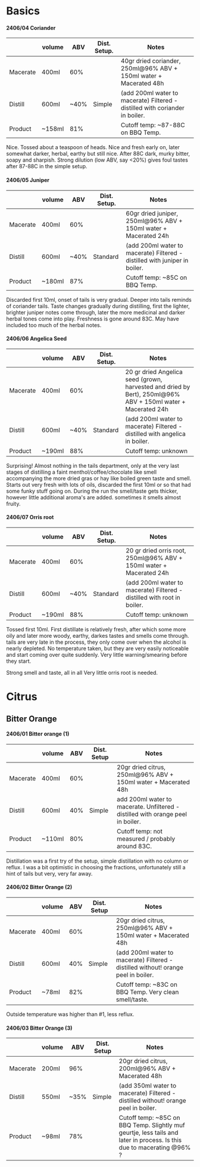 # Basics

#### 2406/04 Coriander
|          | volume | ABV | Dist. Setup.  | Notes                                                                              |
|----------|--------|-----|---|------------------------------------------------------------------------------------|
| Macerate | 400ml  | 60% |   | 40gr dried coriander, 250ml@96% ABV + 150ml water + Macerated 48h                     |
| Distill  | 600ml  | ~40% |  Simple | (add 200ml water to macerate) Filtered - distilled with coriander in boiler. |
| Product  | ~158ml  | 81% |   | Cutoff temp: ~87-88C on BBQ Temp.  |

Nice. Tossed about a teaspoon of heads. Nice and fresh early on, later somewhat darker, herbal, earthy but still nice. After 88C dark, murky bitter, soapy and sharpish. 
Strong dilution (low ABV, say <20%) gives foul tastes after 87-88C in the simple setup.

#### 2406/05 Juniper
|          | volume | ABV | Dist. Setup.  | Notes                                                                              |
|----------|--------|-----|---|------------------------------------------------------------------------------------|
| Macerate | 400ml  | 60% |   | 60gr dried juniper, 250ml@96% ABV + 150ml water + Macerated 24h                    |
| Distill  | 600ml  | ~40% |  Standard | (add 200ml water to macerate) Filtered - distilled with juniper in boiler. |
| Product  | ~180ml  | 87% |   | Cutoff temp: ~85C on BBQ Temp.  |

Discarded first 10ml, onset of tails is very gradual. Deeper into tails reminds of coriander tails. Taste changes gradually during distilling, first the lighter, brighter juniper notes come through, later the more medicinal and darker herbal tones come into play. Freshness is gone around 83C.
May have included too much of the herbal notes. 

#### 2406/06 Angelica Seed

|          | volume | ABV | Dist. Setup.  | Notes                                                                              |
|----------|--------|-----|---|------------------------------------------------------------------------------------|
| Macerate | 400ml  | 60% |   | 20 gr dried Angelica seed (grown, harvested and dried by Bert), 250ml@96% ABV + 150ml water + Macerated 24h                    |
| Distill  | 600ml  | ~40% |  Standard | (add 200ml water to macerate) Filtered - distilled with angelica in boiler. |
| Product  | ~190ml  | 88% |   | Cutoff temp: unknown |

Surprising! Almost nothing in the tails department, only at the very last stages of distilling a faint menthol/coffee/chocolate like smell accompanying the more dried gras or hay like boiled green taste and smell. Starts out very fresh with lots of oils, discarded the first 10ml or so that had some funky stuff going on. 
During the run the smell/taste gets thicker, however little additional aroma's are added. sometimes it smells almost fruity. 

#### 2406/07 Orris root

|          | volume | ABV | Dist. Setup.  | Notes                                                                              |
|----------|--------|-----|---|------------------------------------------------------------------------------------|
| Macerate | 400ml  | 60% |   | 20 gr dried orris root, 250ml@96% ABV + 150ml water + Macerated 24h                    |
| Distill  | 600ml  | ~40% |  Standard | (add 200ml water to macerate) Filtered - distilled with root in boiler. |
| Product  | ~190ml  | 88% |   | Cutoff temp: unknown |

Tossed first 10ml. First distillate is relatively fresh, after which some more oily and later more woody, earthy, darkes tastes and smells come through. tails are very late in the process, they only come over when the alcohol is nearly depleted. No temperature taken, but they are very easily noticeable and start coming over quite suddenly. Very little warning/smearing before they start. 

Strong smell and taste, all in all Very little orris root is needed. 

# Citrus

##  Bitter Orange

#### 2406/01 Bitter orange (1)
|          | volume | ABV | Dist. Setup  | Notes                                                                            |
|----------|--------|-----|---|----------------------------------------------------------------------------------|
| Macerate | 400ml  | 60% |   | 20gr dried citrus, 250ml@96% ABV + 150ml water + Macerated 48h                |
| Distill  | 600ml  | 40% | Simple  | add 200ml water to macerate. Unfiltered - distilled with orange peel in boiler. |
| Product  | ~110ml | 80% |   | Cutoff temp: not measured / probably around 83C.           |

Distillation was a first try of the setup, simple distillation with no column or reflux.
I was a bit optimistic in choosing the fractions, unfortunately still a hint of tails but very, very far away. 

#### 2406/02 Bitter Orange (2)
|          | volume | ABV | Dist. Setup  | Notes                                                                              |
|----------|--------|-----|---|------------------------------------------------------------------------------------|
| Macerate | 400ml  | 60% |   | 20gr dried citrus, 250ml@96% ABV + 150ml water + Macerated 48h                     |
| Distill  | 600ml  | 40% | Simple  | (add 200ml water to macerate) Filtered - distilled without! orange peel in boiler. |
| Product  | ~78ml  | 82% |   | Cutoff temp: ~83C on BBQ Temp. Very clean smell/taste.                                         |

Outside temperature was higher than #1, less reflux. 

#### 2406/03 Bitter Orange (3)
|          | volume | ABV | Dist. Setup  | Notes                                                                              |
|----------|--------|-----|---|------------------------------------------------------------------------------------|
| Macerate | 200ml  | 96% |   | 20gr dried citrus, 200ml@96% ABV + Macerated 48h                     |
| Distill  | 550ml  | ~35% | Simple  | (add 350ml water to macerate) Filtered - distilled without! orange peel in boiler. |
| Product  | ~98ml  | 78% |   | Cutoff temp: ~85C on BBQ Temp. Slightly muf geurtje, less tails and later in process. Is this due to macerating @96% ? |

